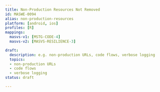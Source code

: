 ```yaml
---
title: Non-Production Resources Not Removed
id: MASWE-0094
alias: non-production-resources
platform: [android, ios]
profiles: [R]
mappings:
  masvs-v1: [MSTG-CODE-4]
  masvs-v2: [MASVS-RESILIENCE-3]

draft:
  description: e.g. non-production URLs, code flows, verbose logging
  topics:
  - non-production URLs
  - code flows
  - verbose logging
status: draft

---
```


